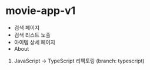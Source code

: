 # movie-app-v1

- 검색 페이지
- 검색 리스트 노출
- 아이템 상세 페이지
- About

1. JavaScript -> TypeScript 리팩토링 (branch: typescript)
